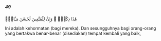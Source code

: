 ##### 49

<span class="ayah">هَٰذَا ذِكْرٌۭ ۚ وَإِنَّ لِلْمُتَّقِينَ لَحُسْنَ مَـَٔابٍۢ</span>

<span class="ayah_translation">Ini adalah kehormatan (bagi mereka). Dan sesungguhnya bagi orang-orang yang bertakwa benar-benar (disediakan) tempat kembali yang baik,</span>
